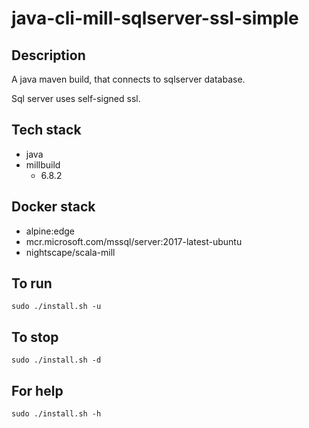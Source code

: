 # java-cli-mill-sqlserver-ssl-simple

## Description
A java maven build, that connects to sqlserver database.

Sql server uses self-signed ssl.

## Tech stack
- java
- millbuild
  - 6.8.2

## Docker stack
- alpine:edge
- mcr.microsoft.com/mssql/server:2017-latest-ubuntu
- nightscape/scala-mill

## To run
`sudo ./install.sh -u`

## To stop
`sudo ./install.sh -d`

## For help
`sudo ./install.sh -h`
